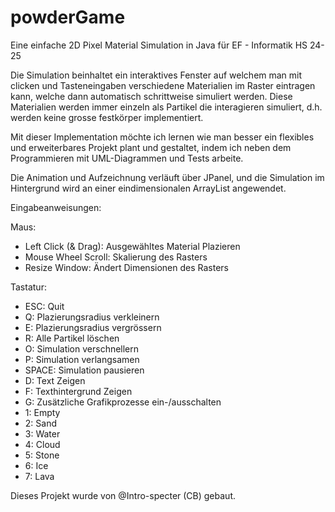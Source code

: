 # powderGame
Eine einfache 2D Pixel Material Simulation in Java für EF - Informatik HS 24-25

Die Simulation beinhaltet ein interaktives Fenster auf welchem man mit clicken und Tasteneingaben verschiedene Materialien im Raster eintragen kann, welche dann automatisch schrittweise simuliert werden. Diese Materialien werden immer einzeln als Partikel die interagieren simuliert, d.h. werden keine grosse festkörper implementiert.

Mit dieser Implementation möchte ich lernen wie man besser ein flexibles und erweiterbares Projekt plant und gestaltet, indem ich neben dem Programmieren mit UML-Diagrammen und Tests arbeite. 

Die Animation und Aufzeichnung verläuft über JPanel, und die Simulation im Hintergrund wird an einer eindimensionalen ArrayList angewendet.

Eingabeanweisungen: 

Maus:
- Left Click (& Drag): Ausgewähltes Material Plazieren
- Mouse Wheel Scroll: Skalierung des Rasters
- Resize Window: Ändert Dimensionen des Rasters

Tastatur:
- ESC: Quit
- Q: Plazierungsradius verkleinern
- E: Plazierungsradius vergrössern
- R: Alle Partikel löschen
- O: Simulation verschnellern
- P: Simulation verlangsamen
- SPACE: Simulation pausieren
- D: Text Zeigen
- F: Texthintergrund Zeigen
- G: Zusätzliche Grafikprozesse ein-/ausschalten
- 1: Empty
- 2: Sand
- 3: Water
- 4: Cloud
- 5: Stone
- 6: Ice
- 7: Lava

Dieses Projekt wurde von @Intro-specter (CB) gebaut.